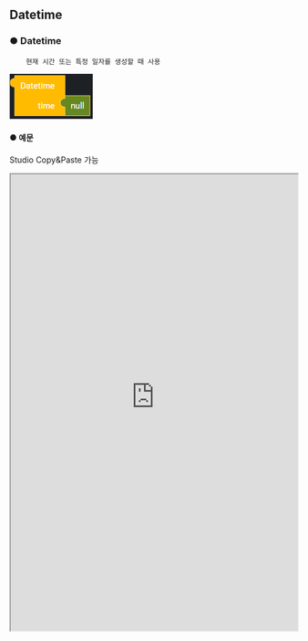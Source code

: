 ## Datetime

### ● Datetime

        현재 시간 또는 특정 일자를 생성할 때 사용

![String 입력 : now, 9999-99-99](../../../img/assets/image%20%28142%29.png)

#### ● 예문

<p class='comment'>Studio Copy&Paste 가능</p>
<iframe
    src="https://d1sxhpvag16wqc.cloudfront.net/v3.1.0/datetime/datetime"
    width="100%"
    height="800px"
    allow=""
    sandbox="allow-scripts allow-same-origin" />
<div class="display-pdf">
    <p><img src="../../img/assets/image%20%28349%29.png" alt="" /></p>
    <p><img src="../../img/assets/image%20%28331%29.png" alt="" /></p>
</div>

#### ● 결과

```text
{
  "result": {
    "datetime": "2021-09-14 15:39:11:505087"
  }
}
```

### ● Datetime Timestamp

        날짜를 초로 환산하여 반환할 때 사용

![](../../../img/assets/image%20%28198%29.png)

#### ● 예문

<p class='comment'>Studio Copy&Paste 가능</p>
<iframe
    src="https://d1sxhpvag16wqc.cloudfront.net/v3.1.0/datetime/datetime_timestamp"
    width="100%"
    height="800px"
    allow=""
    sandbox="allow-scripts allow-same-origin"/>
<div class="display-pdf">
    <p><img src="../../img/assets/image%20%28355%29.png" alt="" /></p>
    <p><img src="../../img/assets/image%20%28332%29.png" alt="" /></p>
</div>

#### ● 결과

```text
{
  "result": {
    "DateTimeTimeStamp": 1631602316
  }
}
```

### ● Datetime Add

        현재 일자에서 값을 증가시킬 때 사용

![](../../../img/assets/image%20%28125%29.png)

         설정 버튼을 클릭하여 item을 추가 또는 삭제 가능

![](../../../img/assets/image%20%28191%29.png)

#### ● 예문

<p class='comment'>Studio Copy&Paste 가능</p>
<iframe
    src="https://d1sxhpvag16wqc.cloudfront.net/v3.1.0/datetime/datetime_add"
    width="100%"
    height="800px"
    allow=""
    sandbox="allow-scripts allow-same-origin"/>
<div class="display-pdf">
    <p><img src="../../img/assets/image%20%28348%29.png" alt="" /></p>
    <p><img src="../../img/assets/image%20%28361%29.png" alt="" /></p>
    <p><img src="../../img/assets/image%20%28358%29.png" alt="" /></p>
</div>

#### ● 결과

```text
{
  "result": {
    "DateTimeAdd": "2024-09-14"
  }
}
```

### ● Datetime Subtract

        현재 일자에서 값을 감소시킬 때 사용

![](../../../img/assets/image%20%28174%29.png)

         설정 버튼을 클릭하여 item을 추가 또는 삭제 가능

![](../../../img/assets/image%20%28132%29.png)

#### ● 예문

<p class='comment'>Studio Copy&Paste 가능</p>
<iframe
    src="https://d1sxhpvag16wqc.cloudfront.net/v3.1.0/datetime/datetime_subtract"
    width="100%"
    height="800px"
    allow=""
    sandbox="allow-scripts allow-same-origin"/>
<div class="display-pdf">
    <p><img src="../../img/assets/image%20%28359%29.png" alt="" /></p>
    <p><img src="../../img/assets/image%20%28345%29.png" alt="" /></p>
    <p><img src="../../img/assets/image%20%28326%29.png" alt="" /></p>
</div>

#### ● 결과

```text
{
  "result": {
    "DateTimeSub": "2018-09-14"
  }
}
```

### ● Datetime Format

        날짜의 표현 형식을 지정할 때 사용 (PHP기반)

![](../../../img/assets/image%20%28141%29.png)

#### ● 예문

<p class='comment'>Studio Copy&Paste 가능</p>
<iframe
    src="https://d1sxhpvag16wqc.cloudfront.net/v3.1.0/datetime/datetime_format"
    width="100%"
    height="800px"
    allow=""
    sandbox="allow-scripts allow-same-origin"/>
<div class="display-pdf">
    <p><img src="../../img/assets/image%20%28325%29.png" alt="" /></p>
    <p><img src="../../img/assets/image%20%28360%29.png" alt="" /></p>
</div>

#### ● 결과

```text
{
  "result": {
    "datetimeFormat": "2021-09-14 16:15:02:155035"
  }
}
```

### ● Datetime Diff

        datetime1에서 datetime2까지의 증가 또는 감소된 값을 연산할 때 사용

![](../../../img/assets/image%20%28213%29.png)

#### ● 예문

<p class='comment'>Studio Copy&Paste 가능</p>
<iframe
    src="https://d1sxhpvag16wqc.cloudfront.net/v3.1.0/datetime/datetime_diff"
    width="100%"
    height="800px"
    allow=""
    sandbox="allow-scripts allow-same-origin"/>
<div class="display-pdf">
    <p><img src="../../img/assets/image%20%28341%29.png" alt="" /></p>
    <p><img src="../../img/assets/image%20%28365%29.png" alt="" /></p>
    <p><img src="../../img/assets/image%20%28351%29.png" alt="" /></p>
</div>

#### ● 결과

```text
{
  "result": {
    "datetimeDiff": "-13 days 10 Hours 2 Minute 18 Seconds"
  }
}
```

### ● Datetime Format-Diff

        Datetime 객체에 Diff Block의 값의 표현 형식을 지정할 때 사용

![](../../../img/assets/image%20%28214%29.png)

#### ● 예문

<p class='comment'>Studio Copy&Paste 가능</p>
<iframe
    src="https://d1sxhpvag16wqc.cloudfront.net/v3.1.0/datetime/datetime_format_diff"
    width="100%"
    height="800px"
    allow=""
    sandbox="allow-scripts allow-same-origin"/>
<div class="display-pdf">
    <p><img src="../../img/assets/image%20%28374%29.png" alt="" /></p>
    <p><img src="../../img/assets/image%20%28354%29.png" alt="" /></p>
    <p><img src="../../img/assets/image%20%28350%29.png" alt="" /></p>
</div>

#### ● 결과

```text
{
  "result": {
    "datetimeDiffFormat": "+13 days 10 Hours 2 Minute 18 Seconds"
  }
}
```

### ● Datetime Offset

        DateTime 객체의 현재 시간을 다른 시간으로 설정할 때 사용

![](../../../img/assets/image%20%28161%29.png)

#### ● 예문

<p class='comment'>Studio Copy&Paste 가능</p>
<iframe
    src="https://d1sxhpvag16wqc.cloudfront.net/v3.1.0/datetime/datetime_offset"
    width="100%"
    height="800px"
    allow=""
    sandbox="allow-scripts allow-same-origin"/>
<div class="display-pdf">
    <p><img src="../../img/assets/image%20%28344%29.png" alt="" /></p>
    <p><img src="../../img/assets/image%20%28322%29.png" alt="" /></p>
</div>

#### ● 결과

```text
{
  "result": {
    "DateTimeOffset": 32400
  }
}
```
